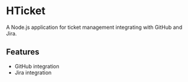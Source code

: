 # HTicket

A Node.js application for ticket management integrating with GitHub and Jira.

## Features

- GitHub integration
- Jira integration